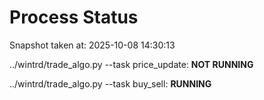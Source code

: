 # Process Status

Snapshot taken at: 2025-10-08 14:30:13

../wintrd/trade_algo.py --task price_update: **NOT RUNNING**

../wintrd/trade_algo.py --task buy_sell: **RUNNING**

